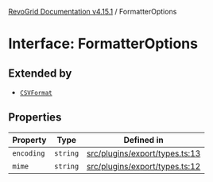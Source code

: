 [RevoGrid Documentation v4.15.1](README.md) / FormatterOptions

# Interface: FormatterOptions

## Extended by

- [`CSVFormat`](Interface.CSVFormat.md)

## Properties

| Property | Type | Defined in |
| ------ | ------ | ------ |
| `encoding` | `string` | [src/plugins/export/types.ts:13](https://github.com/revolist/revogrid/blob/9d06c9d1de184a8cd977144efe5186ec5a7312cb/src/plugins/export/types.ts#L13) |
| `mime` | `string` | [src/plugins/export/types.ts:12](https://github.com/revolist/revogrid/blob/9d06c9d1de184a8cd977144efe5186ec5a7312cb/src/plugins/export/types.ts#L12) |
